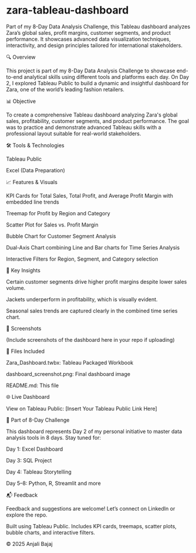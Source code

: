 # zara-tableau-dashboard
Part of my 8-Day Data Analysis Challenge, this Tableau dashboard analyzes Zara’s global sales, profit margins, customer segments, and product performance. It showcases advanced data visualization techniques, interactivity, and design principles tailored for international stakeholders. 

🔍 Overview

This project is part of my 8-Day Data Analysis Challenge to showcase end-to-end analytical skills using different tools and platforms each day. On Day 2, I explored Tableau Public to build a dynamic and insightful dashboard for Zara, one of the world’s leading fashion retailers.

📊 Objective

To create a comprehensive Tableau dashboard analyzing Zara's global sales, profitability, customer segments, and product performance. The goal was to practice and demonstrate advanced Tableau skills with a professional layout suitable for real-world stakeholders.

🛠️ Tools & Technologies

Tableau Public

Excel (Data Preparation)

📈 Features & Visuals

KPI Cards for Total Sales, Total Profit, and Average Profit Margin with embedded line trends

Treemap for Profit by Region and Category

Scatter Plot for Sales vs. Profit Margin

Bubble Chart for Customer Segment Analysis

Dual-Axis Chart combining Line and Bar charts for Time Series Analysis

Interactive Filters for Region, Segment, and Category selection

🎯 Key Insights

Certain customer segments drive higher profit margins despite lower sales volume.

Jackets underperform in profitability, which is visually evident.

Seasonal sales trends are captured clearly in the combined time series chart.

📸 Screenshots

(Include screenshots of the dashboard here in your repo if uploading)

📂 Files Included

Zara_Dashboard.twbx: Tableau Packaged Workbook

dashboard_screenshot.png: Final dashboard image

README.md: This file

🌐 Live Dashboard

View on Tableau Public: [Insert Your Tableau Public Link Here]

🧠 Part of 8-Day Challenge

This dashboard represents Day 2 of my personal initiative to master data analysis tools in 8 days. Stay tuned for:

Day 1: Excel Dashboard

Day 3: SQL Project

Day 4: Tableau Storytelling

Day 5–8: Python, R, Streamlit and more

📬 Feedback

Feedback and suggestions are welcome! Let’s connect on LinkedIn or explore the repo.

Built using Tableau Public. Includes KPI cards, treemaps, scatter plots, bubble charts, and interactive filters.

© 2025 Anjali Bajaj
